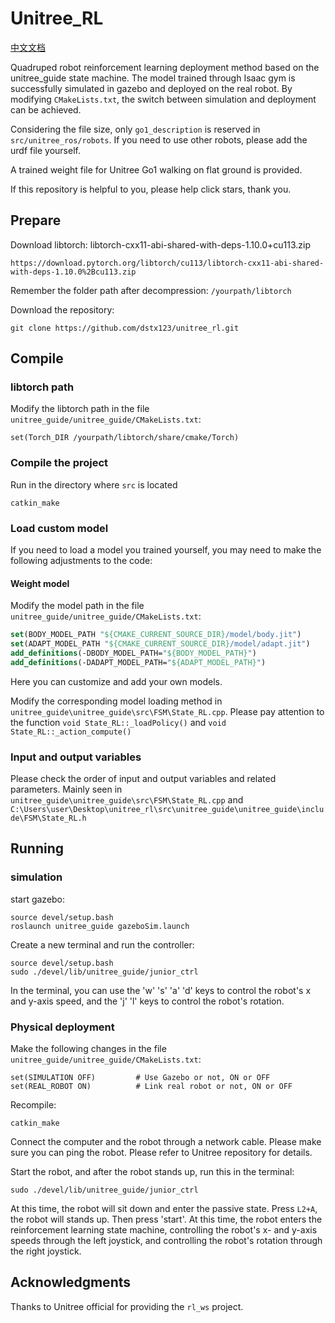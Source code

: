 # Unitree_RL

[中文文档](README_CN.md)

Quadruped robot reinforcement learning deployment method based on the unitree_guide state machine. The model trained through Isaac gym is successfully simulated in gazebo and deployed on the real robot. By modifying `CMakeLists.txt`, the switch between simulation and deployment can be achieved.

Considering the file size, only `go1_description` is reserved in `src/unitree_ros/robots`. If you need to use other robots, please add the urdf file yourself.

A trained weight file for Unitree Go1 walking on flat ground is provided.

If this repository is helpful to you, please help click stars, thank you.

## Prepare

Download libtorch: libtorch-cxx11-abi-shared-with-deps-1.10.0+cu113.zip

```
https://download.pytorch.org/libtorch/cu113/libtorch-cxx11-abi-shared-with-deps-1.10.0%2Bcu113.zip
```

Remember the folder path after decompression: `/yourpath/libtorch`

Download the repository:

```
git clone https://github.com/dstx123/unitree_rl.git
```

## Compile

### libtorch path

Modify the libtorch path in the file `unitree_guide/unitree_guide/CMakeLists.txt`:

```
set(Torch_DIR /yourpath/libtorch/share/cmake/Torch)
```

### Compile the project

Run in the directory where `src` is located

``` 
catkin_make
```

### Load custom model

If you need to load a model you trained yourself, you may need to make the following adjustments to the code:

#### Weight model

Modify the model path in the file `unitree_guide/unitree_guide/CMakeLists.txt`:

```cmake
set(BODY_MODEL_PATH "${CMAKE_CURRENT_SOURCE_DIR}/model/body.jit")
set(ADAPT_MODEL_PATH "${CMAKE_CURRENT_SOURCE_DIR}/model/adapt.jit")
add_definitions(-DBODY_MODEL_PATH="${BODY_MODEL_PATH}")
add_definitions(-DADAPT_MODEL_PATH="${ADAPT_MODEL_PATH}")
```

Here you can customize and add your own models.

Modify the corresponding model loading method in `unitree_guide\unitree_guide\src\FSM\State_RL.cpp`. Please pay attention to the function `void State_RL::_loadPolicy()` and `void State_RL::_action_compute()`

### Input and output variables

Please check the order of input and output variables and related parameters. Mainly seen in `unitree_guide\unitree_guide\src\FSM\State_RL.cpp` and `C:\Users\user\Desktop\unitree_rl\src\unitree_guide\unitree_guide\include\FSM\State_RL.h`

## Running

### simulation

start gazebo:

```
source devel/setup.bash
roslaunch unitree_guide gazeboSim.launch
```

Create a new terminal and run the controller:

```
source devel/setup.bash
sudo ./devel/lib/unitree_guide/junior_ctrl
```

In the terminal, you can use the 'w' 's' 'a' 'd' keys to control the robot's x and y-axis speed, and the 'j' 'l' keys to control the robot's rotation.

### Physical deployment

Make the following changes in the file  `unitree_guide/unitree_guide/CMakeLists.txt`:

```
set(SIMULATION OFF)         # Use Gazebo or not, ON or OFF
set(REAL_ROBOT ON)          # Link real robot or not, ON or OFF
```

Recompile:
```
catkin_make
```

Connect the computer and the robot through a network cable. Please make sure you can ping the robot. Please refer to Unitree repository for details.

Start the robot, and after the robot stands up, run this in the terminal:

```
sudo ./devel/lib/unitree_guide/junior_ctrl
```

At this time, the robot will sit down and enter the passive state. Press `L2+A`, the robot will stands up. Then press 'start'. At this time, the robot enters the reinforcement learning state machine, controlling the robot's x- and y-axis speeds through the left joystick, and controlling the robot's rotation through the right joystick.

## Acknowledgments

Thanks to Unitree official for providing the `rl_ws` project.
